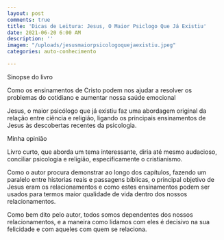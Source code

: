```yaml
---
layout: post
comments: true
title: 'Dicas de Leitura: Jesus, O Maior Psiclogo Que Já Existiu'
date: 2021-06-20 6:00 AM
description: ''
imagem: "/uploads/jesusmaiorpsicologoquejaexistiu.jpeg"
categories: auto-conhecimento

---
```

Sinopse do livro  
  
Como os ensinamentos de Cristo podem nos ajudar a resolver os problemas do cotidiano e aumentar nossa saúde emocional  
  
Jesus, o maior psicólogo que já existiu faz uma abordagem original da relação entre ciência e religião, ligando os principais ensinamentos de Jesus às descobertas recentes da psicologia.  
  
Minha opinião  
  
Livro curto, que aborda um tema interessante, diria até mesmo audacioso, conciliar psicologia e religião, especificamente o cristianismo.  
  
Como o autor procura demonstrar ao longo dos capítulos, fazendo um paralelo entre historias reais e passagens bíblicas, o principal objetivo de Jesus eram os relacionamentos e como estes ensinamentos podem ser usados para termos maior qualidade de vida dentro dos nossos relacionamentos.  
  
Como bem dito pelo autor, todos somos dependentes dos nossos relacionamentos, e a maneira como lidamos com eles é decisivo na sua felicidade e com aqueles com quem se relaciona.